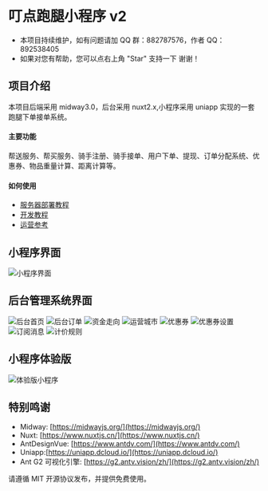 # 叮点跑腿小程序 v2

- 本项目持续维护，如有问题请加 QQ 群：882787576，作者 QQ：892538405
- 如果对您有帮助，您可以点右上角 "Star" 支持一下 谢谢！

## 项目介绍

本项目后端采用 midway3.0，后台采用 nuxt2.x,小程序采用 uniapp 实现的一套跑腿下单接单系统。

#### 主要功能

帮送服务、帮买服务、骑手注册、骑手接单、用户下单、提现、订单分配系统、优惠券、物品重量计算、距离计算等。

#### 如何使用

- [服务器部署教程](https://gitee.com/yaozy717/ddrun/blob/master/doc/buid-server.md)
- [开发教程](https://gitee.com/yaozy717/ddrun/blob/master/doc/dev.md)
- [运营参考](https://gitee.com/yaozy717/ddrun/blob/master/doc/op.md)

## 小程序界面

![小程序界面](https://landalf.oss-cn-beijing.aliyuncs.com/ddrun/mini.jpg)

## 后台管理系统界面

![后台首页](https://landalf.oss-cn-beijing.aliyuncs.com/ddrun/op-index.png)
![后台订单](https://landalf.oss-cn-beijing.aliyuncs.com/ddrun/op-order.png)
![资金走向](https://landalf.oss-cn-beijing.aliyuncs.com/ddrun/op-balance.png)
![运营城市](https://landalf.oss-cn-beijing.aliyuncs.com/ddrun/op-city.png)
![优惠券](https://landalf.oss-cn-beijing.aliyuncs.com/ddrun/op-coupon.png)
![优惠券设置](https://landalf.oss-cn-beijing.aliyuncs.com/ddrun/op-coupon-set.png)
![订阅消息](https://landalf.oss-cn-beijing.aliyuncs.com/ddrun/op-notice.png)
![计价规则](https://landalf.oss-cn-beijing.aliyuncs.com/ddrun/op-rule.png)

## 小程序体验版

![体验版小程序](https://ddrun.oss-cn-beijing.aliyuncs.com/16d4d134562fbd93.png)

## 特别鸣谢

- Midway: [https://midwayjs.org/](https://midwayjs.org/)
- Nuxt: [https://www.nuxtjs.cn/](https://www.nuxtjs.cn/)
- AntDesignVue: [https://www.antdv.com/](https://www.antdv.com/)
- Uniapp:[https://uniapp.dcloud.io/](https://uniapp.dcloud.io/)
- Ant G2 可视化引擎: [https://g2.antv.vision/zh/](https://g2.antv.vision/zh/)

请遵循 MIT 开源协议发布，并提供免费使用。
